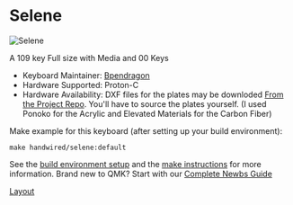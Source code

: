 # Selene

![Selene](https://i.imgur.com/qLyaZtW.jpg)

A 109 key Full size with Media and 00 Keys

* Keyboard Maintainer: [Bpendragon](https://github.com/Bpendragon)
* Hardware Supported: Proton-C
* Hardware Availability: DXF files for the plates may be downloded [From the Project Repo](https://github.com/Bpendragon/Selene-Keyboard/releases/tag/1.0). You'll have to source the plates yourself. (I used Ponoko for the Acrylic and Elevated Materials for the Carbon Fiber)

Make example for this keyboard (after setting up your build environment):

    make handwired/selene:default

See the [build environment setup](https://docs.qmk.fm/#/getting_started_build_tools) and the [make instructions](https://docs.qmk.fm/#/getting_started_make_guide) for more information. Brand new to QMK? Start with our [Complete Newbs Guide](https://docs.qmk.fm/#/newbs)


[Layout](http://www.keyboard-layout-editor.com/#/gists/7abe0f9944f72517c9f9f7b989548eb5)


